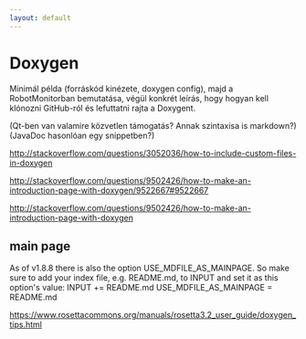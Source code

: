 ```yaml
---
layout: default
---
```


# Doxygen

Minimál példa (forráskód kinézete, doxygen config), majd a RobotMonitorban bemutatása, végül konkrét leírás, hogy hogyan kell klónozni GitHub-ról és lefuttatni rajta a Doxygent.

(Qt-ben van valamire közvetlen támogatás? Annak szintaxisa is markdown?)
(JavaDoc hasonlóan egy snippetben?)

http://stackoverflow.com/questions/3052036/how-to-include-custom-files-in-doxygen

http://stackoverflow.com/questions/9502426/how-to-make-an-introduction-page-with-doxygen/9522667#9522667

http://stackoverflow.com/questions/9502426/how-to-make-an-introduction-page-with-doxygen

## main page

As of v1.8.8 there is also the option USE_MDFILE_AS_MAINPAGE. So make sure to add your index file, e.g. README.md, to INPUT and set it as this option's value:
INPUT += README.md
USE_MDFILE_AS_MAINPAGE = README.md


https://www.rosettacommons.org/manuals/rosetta3.2_user_guide/doxygen_tips.html
